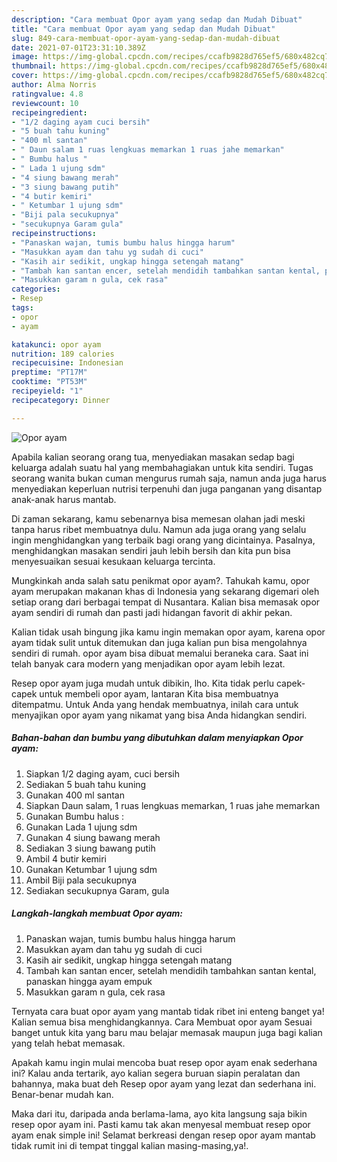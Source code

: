 ```yaml
---
description: "Cara membuat Opor ayam yang sedap dan Mudah Dibuat"
title: "Cara membuat Opor ayam yang sedap dan Mudah Dibuat"
slug: 849-cara-membuat-opor-ayam-yang-sedap-dan-mudah-dibuat
date: 2021-07-01T23:31:10.389Z
image: https://img-global.cpcdn.com/recipes/ccafb9828d765ef5/680x482cq70/opor-ayam-foto-resep-utama.jpg
thumbnail: https://img-global.cpcdn.com/recipes/ccafb9828d765ef5/680x482cq70/opor-ayam-foto-resep-utama.jpg
cover: https://img-global.cpcdn.com/recipes/ccafb9828d765ef5/680x482cq70/opor-ayam-foto-resep-utama.jpg
author: Alma Norris
ratingvalue: 4.8
reviewcount: 10
recipeingredient:
- "1/2 daging ayam cuci bersih"
- "5 buah tahu kuning"
- "400 ml santan"
- " Daun salam 1 ruas lengkuas memarkan 1 ruas jahe memarkan"
- " Bumbu halus "
- " Lada 1 ujung sdm"
- "4 siung bawang merah"
- "3 siung bawang putih"
- "4 butir kemiri"
- " Ketumbar 1 ujung sdm"
- "Biji pala secukupnya"
- "secukupnya Garam gula"
recipeinstructions:
- "Panaskan wajan, tumis bumbu halus hingga harum"
- "Masukkan ayam dan tahu yg sudah di cuci"
- "Kasih air sedikit, ungkap hingga setengah matang"
- "Tambah kan santan encer, setelah mendidih tambahkan santan kental, panaskan hingga ayam empuk"
- "Masukkan garam n gula, cek rasa"
categories:
- Resep
tags:
- opor
- ayam

katakunci: opor ayam 
nutrition: 189 calories
recipecuisine: Indonesian
preptime: "PT17M"
cooktime: "PT53M"
recipeyield: "1"
recipecategory: Dinner

---
```



![Opor ayam](https://img-global.cpcdn.com/recipes/ccafb9828d765ef5/680x482cq70/opor-ayam-foto-resep-utama.jpg)

Apabila kalian seorang orang tua, menyediakan masakan sedap bagi keluarga adalah suatu hal yang membahagiakan untuk kita sendiri. Tugas seorang  wanita bukan cuman mengurus rumah saja, namun anda juga harus menyediakan keperluan nutrisi terpenuhi dan juga panganan yang disantap anak-anak harus mantab.

Di zaman  sekarang, kamu sebenarnya bisa memesan olahan jadi meski tanpa harus ribet membuatnya dulu. Namun ada juga orang yang selalu ingin menghidangkan yang terbaik bagi orang yang dicintainya. Pasalnya, menghidangkan masakan sendiri jauh lebih bersih dan kita pun bisa menyesuaikan sesuai kesukaan keluarga tercinta. 



Mungkinkah anda salah satu penikmat opor ayam?. Tahukah kamu, opor ayam merupakan makanan khas di Indonesia yang sekarang digemari oleh setiap orang dari berbagai tempat di Nusantara. Kalian bisa memasak opor ayam sendiri di rumah dan pasti jadi hidangan favorit di akhir pekan.

Kalian tidak usah bingung jika kamu ingin memakan opor ayam, karena opor ayam tidak sulit untuk ditemukan dan juga kalian pun bisa mengolahnya sendiri di rumah. opor ayam bisa dibuat memalui beraneka cara. Saat ini telah banyak cara modern yang menjadikan opor ayam lebih lezat.

Resep opor ayam juga mudah untuk dibikin, lho. Kita tidak perlu capek-capek untuk membeli opor ayam, lantaran Kita bisa membuatnya ditempatmu. Untuk Anda yang hendak membuatnya, inilah cara untuk menyajikan opor ayam yang nikamat yang bisa Anda hidangkan sendiri.

<!--inarticleads1-->

##### Bahan-bahan dan bumbu yang dibutuhkan dalam menyiapkan Opor ayam:

1. Siapkan 1/2 daging ayam, cuci bersih
1. Sediakan 5 buah tahu kuning
1. Gunakan 400 ml santan
1. Siapkan  Daun salam, 1 ruas lengkuas memarkan, 1 ruas jahe memarkan
1. Gunakan  Bumbu halus :
1. Gunakan  Lada 1 ujung sdm
1. Gunakan 4 siung bawang merah
1. Sediakan 3 siung bawang putih
1. Ambil 4 butir kemiri
1. Gunakan  Ketumbar 1 ujung sdm
1. Ambil Biji pala secukupnya
1. Sediakan secukupnya Garam, gula




<!--inarticleads2-->

##### Langkah-langkah membuat Opor ayam:

1. Panaskan wajan, tumis bumbu halus hingga harum
1. Masukkan ayam dan tahu yg sudah di cuci
1. Kasih air sedikit, ungkap hingga setengah matang
1. Tambah kan santan encer, setelah mendidih tambahkan santan kental, panaskan hingga ayam empuk
1. Masukkan garam n gula, cek rasa




Ternyata cara buat opor ayam yang mantab tidak ribet ini enteng banget ya! Kalian semua bisa menghidangkannya. Cara Membuat opor ayam Sesuai banget untuk kita yang baru mau belajar memasak maupun juga bagi kalian yang telah hebat memasak.

Apakah kamu ingin mulai mencoba buat resep opor ayam enak sederhana ini? Kalau anda tertarik, ayo kalian segera buruan siapin peralatan dan bahannya, maka buat deh Resep opor ayam yang lezat dan sederhana ini. Benar-benar mudah kan. 

Maka dari itu, daripada anda berlama-lama, ayo kita langsung saja bikin resep opor ayam ini. Pasti kamu tak akan menyesal membuat resep opor ayam enak simple ini! Selamat berkreasi dengan resep opor ayam mantab tidak rumit ini di tempat tinggal kalian masing-masing,ya!.

